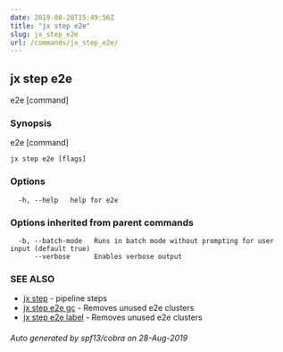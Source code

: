 ```yaml
---
date: 2019-08-28T15:49:56Z
title: "jx step e2e"
slug: jx_step_e2e
url: /commands/jx_step_e2e/
---
```

## jx step e2e

e2e [command]

### Synopsis

e2e [command]

```
jx step e2e [flags]
```

### Options

```
  -h, --help   help for e2e
```

### Options inherited from parent commands

```
  -b, --batch-mode   Runs in batch mode without prompting for user input (default true)
      --verbose      Enables verbose output
```

### SEE ALSO

* [jx step](/commands/jx_step/)	 - pipeline steps
* [jx step e2e gc](/commands/jx_step_e2e_gc/)	 - Removes unused e2e clusters
* [jx step e2e label](/commands/jx_step_e2e_label/)	 - Removes unused e2e clusters

###### Auto generated by spf13/cobra on 28-Aug-2019
